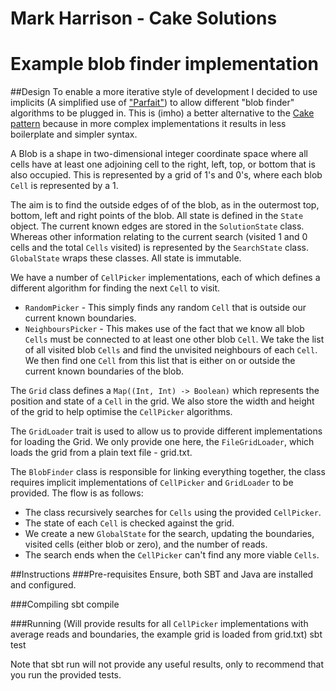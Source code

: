 # Mark Harrison - Cake Solutions
# Example blob finder implementation

##Design
To enable a more iterative style of development I decided to use implicits (A simplified use of ["Parfait"](https://t.co/GE1nIp5fx3)) to allow different "blob finder" algorithms to be plugged in. This is (imho) a better alternative to the [Cake pattern](http://www.cakesolutions.net/teamblogs/2011/12/19/cake-pattern-in-depth) because in more complex implementations it results in less boilerplate and simpler syntax.

A Blob is a shape in two-dimensional integer coordinate space where all cells have at least one adjoining cell to the right, left, top, or bottom that is also occupied. This is represented by a grid of 1's and 0's, where each blob `Cell` is represented by a 1.

The aim is to find the outside edges of of the blob, as in the outermost top, bottom, left and right points of the blob. All state is defined in the `State` object. The current known edges are stored in the `SolutionState` class. Whereas other information relating to the current search (visited 1 and 0 cells and the total `Cells` visited) is represented by the `SearchState` class. `GlobalState` wraps these classes. All state is immutable.

We have a number of `CellPicker` implementations, each of which defines a different algorithm for finding the next `Cell` to visit.

* `RandomPicker` - This simply finds any random `Cell` that is outside our current known boundaries.
* `NeighboursPicker` - This makes use of the fact that we know all blob `Cells` must be connected to at least one other blob `Cell`. We take the list of all visited blob `Cells` and find the unvisited neighbours of each `Cell`. We then find one `Cell` from this list that is either on or outside the current known boundaries of the blob.

The `Grid` class defines a `Map((Int, Int) -> Boolean)` which represents the position and state of a `Cell` in the grid. We also store the width and height of the grid to help optimise the `CellPicker` algorithms.

The `GridLoader` trait is used to allow us to provide different implementations for loading the Grid. We only provide one here, the `FileGridLoader`, which loads the grid from a plain text file - grid.txt.

The `BlobFinder` class is responsible for linking everything together, the class requires implicit implementations of `CellPicker` and `GridLoader` to be provided. The flow is as follows:

* The class recursively searches for `Cells` using the provided `CellPicker`.
* The state of each `Cell` is checked against the grid.
* We create a new `GlobalState` for the search, updating the boundaries, visited cells (either blob or zero), and the number of reads.
* The search ends when the `CellPicker` can't find any more viable `Cells`.

##Instructions
###Pre-requisites
Ensure, both SBT and Java are installed and configured.

###Compiling
sbt compile

###Running (Will provide results for all `CellPicker` implementations with average reads and boundaries, the example grid is loaded from grid.txt)
sbt test

Note that sbt run will not provide any useful results, only to recommend that you run the provided tests.


